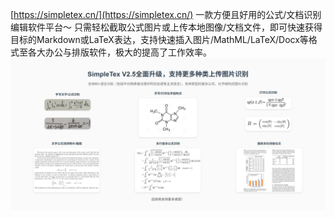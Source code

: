 [https://simpletex.cn/](https://simpletex.cn/)
一款方便且好用的公式/文档识别编辑软件平台～
只需轻松截取公式图片或上传本地图像/文档文件，即可快速获得目标的Markdown或LaTeX表达，支持快速插入图片/MathML/LaTeX/Docx等格式至各大办公与排版软件，极大的提高了工作效率。
![image.png](./SimpleTex——最强公式识别神器，没有之一.assert/1726412290823-a59f4c01-8644-4fb5-99d6-0cd86717614c.png)

